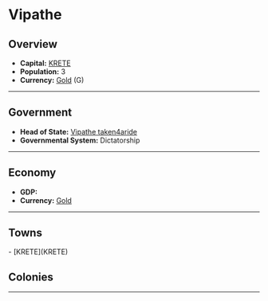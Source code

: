 # <!--NAME-->Vipathe<!--NAME-->

## Overview

- **Capital:** <!--CAPITAL_LINK-->[KRETE](KRETE)<!--CAPITAL_LINK-->
- **Population:** <!--POPULATION-->3<!--POPULATION-->
- **Currency:** <!--CURRENCY_LINK-->[Gold](Gold)<!--CURRENCY_LINK--> (<!--CURRENCY_ABV-->G<!--CURRENCY_ABV-->)

---

## Government

- **Head of State:** <!--LEADER_TITLE_LINK-->[Vipathe taken4aride](taken4aride)<!--LEADER_TITLE_LINK-->
- **Governmental System:** <!--GOVERNMENT-->Dictatorship<!--GOVERNMENT-->

---

## Economy

- **GDP:** <!--GDP--><!--GDP-->
- **Currency:** <!--CURRENCY_LINK-->[Gold](Gold)<!--CURRENCY_LINK-->

---

## Towns

<!--TOWNS-->- [KRETE](KRETE)<!--TOWNS-->

## Colonies

<!--COLONIES--><!--COLONIES-->

---